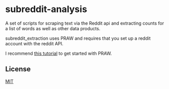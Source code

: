 # subreddit-analysis
A set of scripts for scraping text via the Reddit api and extracting counts for a list of words as well as other data products.

subreddit_extraction uses PRAW and requires that you set up a reddit account with the reddit API.

I recommend [this tutorial](https://www.youtube.com/watch?v=NRgfgtzIhBQ&ab_channel=sentdex) to get started with PRAW.

## License
[MIT](https://choosealicense.com/licenses/mit/)
